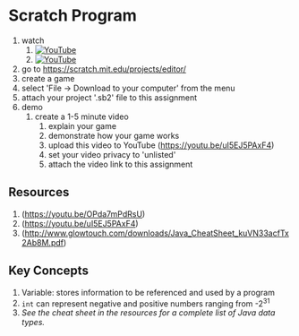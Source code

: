 # Scratch Program


1. watch 
	1. [![YouTube](https://i.ytimg.com/vi/n8luDYy75o0/default.jpg)](https://www.youtube.com/watch?v=n8luDYy75o0)
	1. [![YouTube](https://i.ytimg.com/vi/qRPLLAR6Kn0/default.jpg)](https://www.youtube.com/watch?v=qRPLLAR6Kn0)
2. go to https://scratch.mit.edu/projects/editor/
3. create a game 
4. select 'File -> Download to your computer' from the menu
5. attach your project '.sb2' file to this assignment
6. demo
	1. create a 1-5 minute video
		1. explain your game
		1. demonstrate how your game works
		1. upload this video to YouTube (https://youtu.be/uI5EJ5PAxF4)
		1. set your video privacy to 'unlisted'
		1. attach the video link to this assignment

## Resources
1. (https://youtu.be/OPda7mPdRsU)
2. (https://youtu.be/uI5EJ5PAxF4)
3. (http://www.glowtouch.com/downloads/Java_CheatSheet_kuVN33acfTx2Ab8M.pdf)

## Key Concepts
1. Variable: stores information to be referenced and used by a program
1. `int` can represent negative and positive numbers ranging from -2<sup>31</sup>
1. _See the cheat sheet in the resources for a complete list of Java data types._
